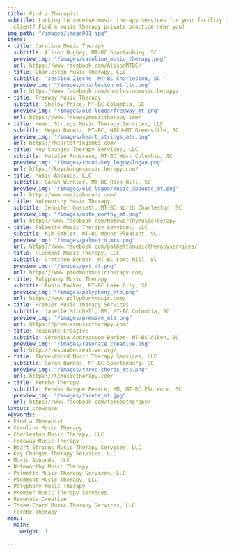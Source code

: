 ```yaml
---
title: Find a Therapist
subtitle: Looking to receive music therapy services for your facility or as an individual
  client? Find a music therapy private practice near you!
img_path: "/images/image001.jpg"
items:
- title: Carolina Music Therapy
  subtitle: Alison Hughey, MT-BC Spartanburg, SC
  preview_img: "/images/caroline_music_therapy.png"
  url: https://www.facebook.com/AlisonMTBC/
- title: Charleston Music Therapy, LLC
  subtitle: 'Jessica Zieche, MT-BC Charleston, SC '
  preview_img: "/images/charleston_mt_llc.png"
  url: https://www.facebook.com/charlestonmusictherapy/
- title: Freeway Music Therapy
  subtitle: Shelby Price, MT-BC Columbia, SC
  preview_img: "/images/old logos/freeway_mt.png"
  url: https://www.freewaymusictherapy.com/
- title: Heart Strings Music Therapy Services, LLC
  subtitle: Megan Danelz, MT-BC, NICU-MT Greenville, SC
  preview_img: "/images/heart_strings_mts.png"
  url: https://heartstringsmts.com/
- title: Key Changes Therapy Services, LLC
  subtitle: Natalie Rousseau, MT-BC West Columbia, SC
  preview_img: "/images/round-key_logowslogan.png"
  url: https://keychangesmusictherapy.com/
- title: Music Abounds, LLC
  subtitle: Sarah Winkler, MT-BC Rock Hill, SC
  preview_img: "/images/old logos/music_abounds_mt.png"
  url: http://www.musicabounds.com/
- title: Noteworthy Music Therapy
  subtitle: Jennifer Gossett, MT-BC North Charleston, SC
  preview_img: "/images/note_worthy_mt.png"
  url: https://www.facebook.com/NoteworthyMusicTherapy
- title: Palmetto Music Therapy Services, LLC
  subtitle: Kim Embler, MT-BC Mount Pleasant, SC
  preview_img: "/images/palmetto_mts.png"
  url: https://www.facebook.com/palmettomusictherapyservices/
- title: Piedmont Music Therapy, LLC
  subtitle: Gretchen Benner, MT-BC Fort Mill, SC
  preview_img: "/images/pmt_mt.png"
  url: https://www.piedmontmusictherapy.com/
- title: Polyphony Music Therapy
  subtitle: Robin Parker, MT-BC Lake City, SC
  preview_img: "/images/polyphony_mtb.png"
  url: https://www.polyphonymusic.com/
- title: Premier Music Therapy Services
  subtitle: Janelle Mitchell, MM, MT-BC Columbia, SC
  preview_img: "/images/premire_mts.png"
  url: https://premiermusictherapy.com/
- title: Resonate Creative
  subtitle: Veronica Andreassen-Barker, MT-BC Aiken, SC
  preview_img: "/images/resonate_creative.png"
  url: http://resonatecreative.org/
- title: Three-Chord Music Therapy Services, LLC
  subtitle: Sarah Barnes, MT-BC Spartanburg, SC
  preview_img: "/images/three-chords_mts.png"
  url: https://tcmusictherapy.com/
- title: Ferebe Therapy
  subtitle: Ferebe Gasque Pearce, MM, MT-BC Florence, SC
  preview_img: "/images/farebe_mt.jpg"
  url: https://www.facebook.com/ferebetherapy/
layout: showcase
keywords:
- Find a Therapist
- Carolina Music Therapy
- Charleston Music Therapy, LLC
- Freeway Music Therapy
- Heart Strings Music Therapy Services, LLC
- Key Changes Therapy Services, LLC
- Music Abounds, LLC
- Noteworthy Music Therapy
- Palmetto Music Therapy Services, LLC
- Piedmont Music Therapy, LLC
- Polyphony Music Therapy
- Premier Music Therapy Services
- Resonate Creative
- Three-Chord Music Therapy Services, LLC
- Ferebe Therapy
menu:
  main:
    weight: 1

---
```

